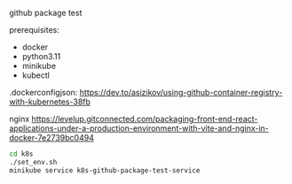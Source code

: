 github package test

prerequisites:

- docker
- python3.11
- minikube
- kubectl

.dockerconfigjson:
https://dev.to/asizikov/using-github-container-registry-with-kubernetes-38fb

nginx
https://levelup.gitconnected.com/packaging-front-end-react-applications-under-a-production-environment-with-vite-and-nginx-in-docker-7e2739bc0494

```sh
cd k8s
./set_env.sh
minikube service k8s-github-package-test-service
```
